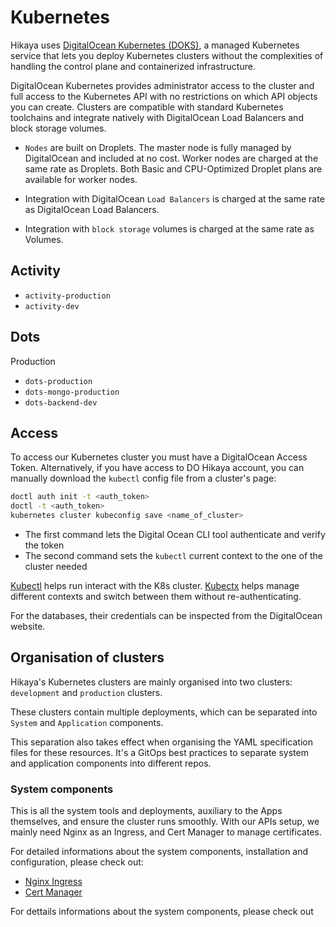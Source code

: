 # Kubernetes

Hikaya uses [DigitalOcean Kubernetes (DOKS)](https://www.digitalocean.com/docs/kubernetes/), a managed Kubernetes service that lets you deploy Kubernetes clusters without the complexities of handling the control plane and containerized infrastructure.

DigitalOcean Kubernetes provides administrator access to the cluster and full access to the Kubernetes API with no restrictions on which API objects you can create. Clusters are compatible with standard Kubernetes toolchains and integrate natively with DigitalOcean Load Balancers and block storage volumes.

- `Nodes` are built on Droplets. The master node is fully managed by DigitalOcean and included at no cost. Worker nodes are charged at the same rate as Droplets. Both Basic and CPU-Optimized Droplet plans are available for worker nodes.

- Integration with DigitalOcean `Load Balancers` is charged at the same rate as DigitalOcean Load Balancers.

- Integration with `block storage` volumes is charged at the same rate as Volumes.

## Activity

- `activity-production`
- `activity-dev`

## Dots

Production

- `dots-production`
- `dots-mongo-production`
- `dots-backend-dev`

## Access

To access our Kubernetes cluster you must have a DigitalOcean Access Token. Alternatively, if you have access to DO Hikaya account, you can manually download the `kubectl` config file from a cluster's page:

```bash
doctl auth init -t <auth_token>
doctl -t <auth_token> 
kubernetes cluster kubeconfig save <name_of_cluster>
```

- The first command lets the Digital Ocean CLI tool authenticate and verify the token
- The second command sets the `kubectl` current context to the one of the cluster needed

[Kubectl](https://kubernetes.io/docs/tasks/tools/install-kubectl-linux/) helps run interact with the K8s cluster. [Kubectx](https://github.com/ahmetb/kubectx) helps manage different contexts and switch between them without re-authenticating.

For the databases, their credentials can be inspected from the DigitalOcean website.

## Organisation of clusters

Hikaya's Kubernetes clusters are mainly organised into two clusters: `development` and `production` clusters.

These clusters contain multiple deployments, which can be separated into `System` and `Application` components.

This separation also takes effect when organising the YAML specification files for these resources.
It's a GitOps best practices to separate system and application components into different repos.

### System components

This is all the system tools and deployments, auxiliary to the Apps themselves, and ensure the cluster runs smoothly. With our APIs setup, we mainly need Nginx as an Ingress, and Cert Manager to manage certificates.

For detailed informations about the system components, installation and configuration, please check out:

- [Nginx Ingress](./system/nginx-ingress.md)
- [Cert Manager](./system/cert-manager.md)

For dettails informations about the system components, please check out
